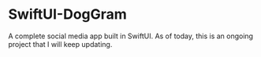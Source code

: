 # SwiftUI-DogGram
A complete social media app built in SwiftUI.
As of today, this is an ongoing project that I will keep updating.
